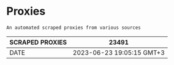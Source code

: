# Proxies
    An automated scraped proxies from various sources

| SCRAPED PROXIES | 23491            |
|-----------------|---------------------------|
| DATE            | 2023-06-23 19:05:15 GMT+3          |